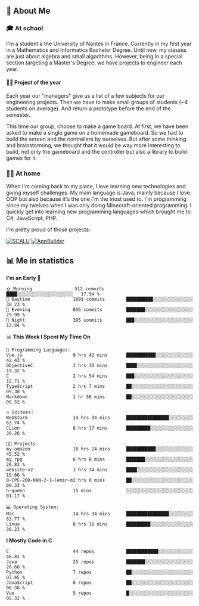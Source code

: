## 👀 About Me

### 🎓 At school

I'm a student a the University of Nantes in France. Currently in my first year in a Mathematics and Informatics Bachelor Degree. Until now, my classes are just about algebra and small algorithms. However, being in a special section targeting a Master's Degree, we have projects to engineer each year. 

#### 🔧🔬 Project of the year

Each year our "managers" give us a list of a few subjects for our engineering projects. Then we have to make small groups of students (~4 students on average). And return a prototype before the end of the semester.

This time our group, choose to make a game board. At first, we have been asked to make a single game on a homemade gameboard. So we had to build the screen and the controllers by ourselves. 
But after some thinking and brainstorming, we thought that it would be way more interesting to build, not only the gameboard and the controller but also a library to build games for it.

### 👨‍💻 At home

When I'm coming back to my place, I love learning new technologies and giving myself challenges. My main language is Java, mainly because I love OOP but also because it's the one I'm the most used to. I'm programming since my twelves when I was only doing Minecraft-oriented programming.  I quickly get into learning new programming languages which brought me to C#, JavaScript, PHP. 

I'm pretty proud of those projects:

[![SCALU](https://github-readme-stats.vercel.app/api/pin?username=renardfute&repo=SCALU)](https://github.com/renardfute/scalu)
[![AppBuilder](https://github-readme-stats.vercel.app/api/pin?username=pulsedev2&repo=AppBuilder)](https://github.com/pulsedev2/AppBuilder)

## 📊 Me in statistics
<!--START_SECTION:waka-->
**I'm an Early 🐤** 

```text
🌞 Morning                512 commits         ████░░░░░░░░░░░░░░░░░░░░░   17.94 % 
🌆 Daytime                1091 commits        ██████████░░░░░░░░░░░░░░░   38.23 % 
🌃 Evening                856 commits         ███████░░░░░░░░░░░░░░░░░░   29.99 % 
🌙 Night                  395 commits         ███░░░░░░░░░░░░░░░░░░░░░░   13.84 % 
```


📊 **This Week I Spent My Time On** 

```text
💬 Programming Languages: 
Vue.js                   9 hrs 42 mins       ███████████░░░░░░░░░░░░░░   42.43 % 
ObjectiveC               3 hrs 30 mins       ████░░░░░░░░░░░░░░░░░░░░░   15.32 % 
C                        2 hrs 54 mins       ███░░░░░░░░░░░░░░░░░░░░░░   12.71 % 
TypeScript               2 hrs 7 mins        ██░░░░░░░░░░░░░░░░░░░░░░░   09.30 % 
Markdown                 1 hr 56 mins        ██░░░░░░░░░░░░░░░░░░░░░░░   08.52 % 

🔥 Editors: 
WebStorm                 14 hrs 34 mins      ████████████████░░░░░░░░░   63.74 % 
CLion                    8 hrs 17 mins       █████████░░░░░░░░░░░░░░░░   36.26 % 

🐱‍💻 Projects: 
my-amazon                10 hrs 24 mins      ███████████░░░░░░░░░░░░░░   45.52 % 
my_rpg                   6 hrs 8 mins        ███████░░░░░░░░░░░░░░░░░░   26.83 % 
website-v2               3 hrs 34 mins       ████░░░░░░░░░░░░░░░░░░░░░   15.66 % 
B-CPE-200-NAN-2-1-lemin-m2 hrs 8 mins        ██░░░░░░░░░░░░░░░░░░░░░░░   09.33 % 
n-queen                  15 mins             ░░░░░░░░░░░░░░░░░░░░░░░░░   01.17 % 

💻 Operating System: 
Mac                      14 hrs 34 mins      ████████████████░░░░░░░░░   63.77 % 
Linux                    8 hrs 16 mins       █████████░░░░░░░░░░░░░░░░   36.23 % 
```

**I Mostly Code in C** 

```text
C                        44 repos            ████████████░░░░░░░░░░░░░   46.81 % 
Java                     25 repos            ███████░░░░░░░░░░░░░░░░░░   26.60 % 
Python                   7 repos             ██░░░░░░░░░░░░░░░░░░░░░░░   07.45 % 
JavaScript               6 repos             ██░░░░░░░░░░░░░░░░░░░░░░░   06.38 % 
Vue                      5 repos             █░░░░░░░░░░░░░░░░░░░░░░░░   05.32 % 
```




<!--END_SECTION:waka-->
